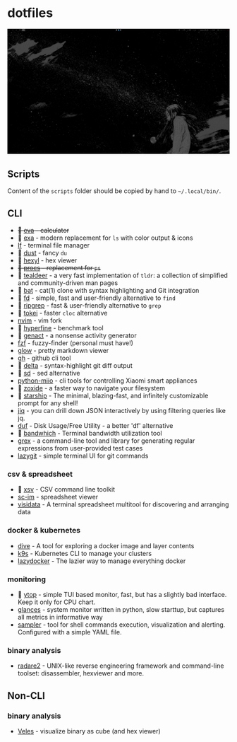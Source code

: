 # dotfiles

![screenshot](https://raw.githubusercontent.com/snpefk/dotfiles/master/screenshot.png)

## Scripts

Content of the `scripts` folder should be copied by hand to `~/.local/bin/`.

## CLI

- ~~🦀 [eva](https://github.com/NerdyPepper/eva) - calculator~~
- 🦀 [exa](https://github.com/ogham/exa) - modern replacement for `ls` with color output & icons
- [lf](https://github.com/gokcehan/lf) - terminal file manager
- 🦀 [dust](https://github.com/bootandy/dust) - fancy `du`
- 🦀 [hexyl](https://github.com/sharkdp/hexyl) - hex viewer
- ~~🦀 [procs](https://github.com/dalance/procs) - replacement for `ps`~~
- 🦀 [tealdeer](https://github.com/dbrgn/tealdeer) - a very fast implementation of `tldr`: a collection of simplified and community-driven man pages
- 🦀 [bat](https://github.com/sharkdp/bat) - cat(1) clone with syntax highlighting and Git integration
- 🦀 [fd](https://github.com/sharkdp/fd) - simple, fast and user-friendly alternative to `find`
- 🦀 [ripgrep](https://github.com/BurntSushi/ripgrep) - fast & user-friendly alternative to `grep`
- 🦀 [tokei](https://github.com/XAMPPRocky/tokei) - faster `cloc` alternative
- [nvim](https://github.com/neovim/neovim) - vim fork
- 🦀 [hyperfine](https://github.com/sharkdp/hyperfine) - benchmark tool
- 🦀 [genact](https://github.com/svenstaro/genact) - a nonsense activity generator
- [fzf](https://github.com/junegunn/fzf) - fuzzy-finder (personal must have!)
- [glow](https://github.com/charmbracelet/glow) - pretty markdown viewer
- [gh](https://github.com/cli/cli) - github cli tool
- 🦀 [delta](https://github.com/dandavison/delta) - syntax-highlight git diff output
- 🦀 [sd](https://github.com/chmln/sd) - sed alternative
- [python-miio](https://github.com/rytilahti/python-miio) - cli tools for controlling Xiaomi smart appliances
- 🦀 [zoxide](https://github.com/ajeetdsouza/zoxide) - a faster way to navigate your filesystem
- 🦀 [starship](https://github.com/starship/starship) - The minimal, blazing-fast, and infinitely customizable prompt for any shell! 
- [jiq](https://github.com/simeji/jid) - you can drill down JSON interactively by using filtering queries like jq. 
- [duf](https://github.com/muesli/duf) - Disk Usage/Free Utility - a better 'df' alternative 
- 🦀 [bandwhich](https://github.com/imsnif/bandwhich) - Terminal bandwidth utilization tool
- [grex](https://github.com/pemistahl/grex) - a command-line tool and library for generating regular expressions from user-provided test cases
- [lazygit](https://github.com/jesseduffield/lazygit) -  simple terminal UI for git commands

### csv & spreadsheet

- 🦀 [xsv](https://github.com/BurntSushi/xsv) - CSV command line toolkit
- [sc-im](https://github.com/andmarti1424/sc-im) -  spreadsheet viewer
- [visidata](https://github.com/saulpw/visidata) - A terminal spreadsheet multitool for discovering and arranging data

### docker & kubernetes

- [dive](https://github.com/wagoodman/dive) - A tool for exploring a docker image and layer contents
- [k9s](https://github.com/derailed/k9s) - Kubernetes CLI to manage your clusters 
- [lazydocker](https://github.com/jesseduffield/lazydocker) - The lazier way to manage everything docker 

### monitoring

- 🦀 [ytop](https://github.com/cjbassi/ytop/) - simple TUI based monitor, fast, but has a slightly bad interface. Keep it only for CPU chart.
- [glances](https://github.com/nicolargo/glances) - system monitor written in python, slow starttup, but captures all metrics in informative way
- [sampler](https://github.com/sqshq/sampler) - tool for shell commands execution, visualization and alerting. Configured with a simple YAML file.

### binary analysis

- [radare2](https://github.com/radareorg/radare2) - UNIX-like reverse engineering framework and command-line toolset: disassembler, hexviewer and more.

## Non-CLI

### binary analysis

- [Veles](https://github.com/codilime/veles) - visualize binary as cube (and hex viewer)

